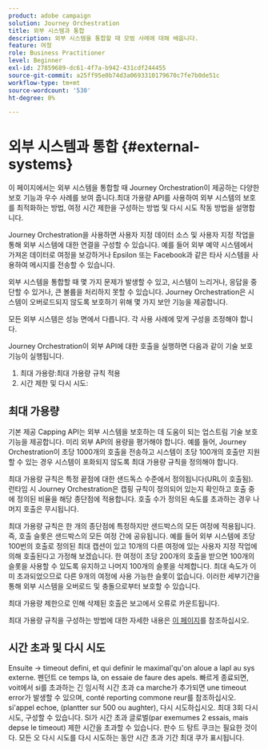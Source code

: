 ```yaml
---
product: adobe campaign
solution: Journey Orchestration
title: 외부 시스템과 통합
description: 외부 시스템을 통합할 때 모범 사례에 대해 배웁니다.
feature: 여정
role: Business Practitioner
level: Beginner
exl-id: 27859689-dc61-4f7a-b942-431cdf244455
source-git-commit: a25ff95e0b74d3a0693310179670c7fe7b0de51c
workflow-type: tm+mt
source-wordcount: '530'
ht-degree: 0%

---
```


# 외부 시스템과 통합 {#external-systems}

이 페이지에서는 외부 시스템을 통합할 때 Journey Orchestration이 제공하는 다양한 보호 기능과 우수 사례를 보여 줍니다.최대 가용량 API를 사용하여 외부 시스템의 보호를 최적화하는 방법, 여정 시간 제한을 구성하는 방법 및 다시 시도 작동 방법을 설명합니다.

Journey Orchestration을 사용하면 사용자 지정 데이터 소스 및 사용자 지정 작업을 통해 외부 시스템에 대한 연결을 구성할 수 있습니다. 예를 들어 외부 예약 시스템에서 가져온 데이터로 여정을 보강하거나 Epsilon 또는 Facebook과 같은 타사 시스템을 사용하여 메시지를 전송할 수 있습니다.

외부 시스템을 통합할 때 몇 가지 문제가 발생할 수 있고, 시스템이 느리거나, 응답을 중단할 수 있거나, 큰 볼륨을 처리하지 못할 수 있습니다. Journey Orchestration은 시스템이 오버로드되지 않도록 보호하기 위해 몇 가지 보안 기능을 제공합니다.

모든 외부 시스템은 성능 면에서 다릅니다. 각 사용 사례에 맞게 구성을 조정해야 합니다.

Journey Orchestration이 외부 API에 대한 호출을 실행하면 다음과 같이 기술 보호 기능이 실행됩니다.

1. 최대 가용량:최대 가용량 규칙 적용
2. 시간 제한 및 다시 시도:

## 최대 가용량

기본 제공 Capping API는 외부 시스템을 보호하는 데 도움이 되는 업스트림 기술 보호 기능을 제공합니다. 미리 외부 API의 용량을 평가해야 합니다. 예를 들어, Journey Orchestration이 초당 1000개의 호출을 전송하고 시스템이 초당 100개의 호출만 지원할 수 있는 경우 시스템이 포화되지 않도록 최대 가용량 규칙을 정의해야 합니다.

최대 가용량 규칙은 특정 끝점에 대한 샌드독스 수준에서 정의됩니다(URL이 호출됨). 런타임 시 Journey Orchestration은 캡핑 규칙이 정의되어 있는지 확인하고 호출 중에 정의된 비율을 해당 종단점에 적용합니다. 호출 수가 정의된 속도를 초과하는 경우 나머지 호출은 무시됩니다.

최대 가용량 규칙은 한 개의 종단점에 특정하지만 샌드박스의 모든 여정에 적용됩니다. 즉, 호출 슬롯은 샌드박스의 모든 여정 간에 공유됩니다. 예를 들어 외부 시스템에 초당 100번의 호출로 정의된 최대 캡션이 있고 10개의 다른 여정에 있는 사용자 지정 작업에 의해 호출된다고 가정해 보겠습니다. 한 여정이 초당 200개의 호출을 받으면 100개의 슬롯을 사용할 수 있도록 유지하고 나머지 100개의 슬롯을 삭제합니다. 최대 속도가 이미 초과되었으므로 다른 9개의 여정에 사용 가능한 슬롯이 없습니다. 이러한 세부기간을 통해 외부 시스템을 오버로드 및 충돌으로부터 보호할 수 있습니다.

최대 가용량 제한으로 인해 삭제된 호출은 보고에서 오류로 카운트됩니다.

최대 가용량 규칙을 구성하는 방법에 대한 자세한 내용은 [이 페이지](../api/timezone-management.md)를 참조하십시오.

## 시간 초과 및 다시 시도

Ensuite -> timeout defini, et qui definir le maximal&#39;qu&#39;on aloue a lapl au sys externe. 펜던트 ce temps là, on essaie de faure des apels. 빠르게 종료되면, voit에서 si를 초과하는 긴 임시적 시간 초과 ca marche가 추가되면 une timeout error가 발생할 수 있으며, conté reporting commone reur를 참조하십시오. si&#39;appel echoe, (plantter sur 500 ou aughter), 다시 시도하십시오. 최대 3회 다시 시도, 구성할 수 있습니다. SI가 시간 초과 글로벌(par exemumes 2 essais, mais depse le timeout) 제한 시간을 초과할 수 있습니다. 판수 드 탕트 쿠크는 필요한 것이다. 모든 오 다시 시도를 다시 시도하는 동안 시간 초과 기간 최대 쿠가 표시됩니다.

